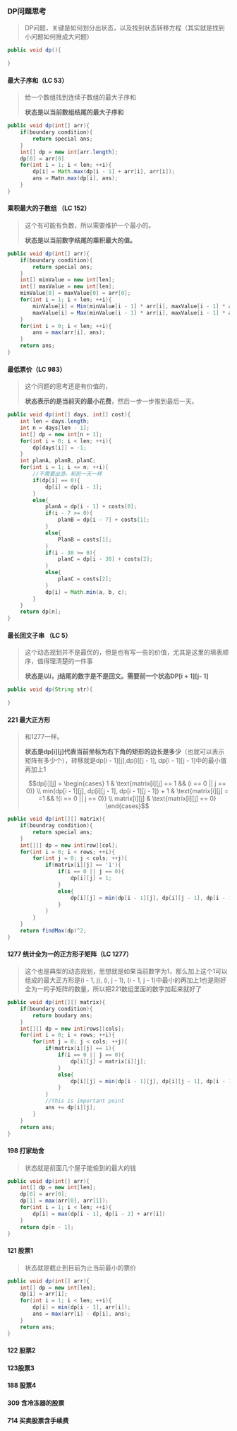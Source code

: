 ### DP问题思考

> DP问题，关键是如何划分出状态，以及找到状态转移方程（其实就是找到小问题如何推成大问题）

```java
public void dp(){
    
}
```

#### 最大子序和（LC 53）

> 给一个数组找到连续子数组的最大子序和
>
> **状态是以当前数组结尾的最大子序和**

```java
public void dp(int[] arr){
    if(boundary condition){
        return special ans;
    }
    int[] dp = new int[arr.length];
    dp[0] = arr[0]
    for(int i = 1; i < len; ++i){
        dp[i] = Math.max(dp[i - 1] + arr[i], arr[i]);
        ans = Matn.max(dp[i], ans);
    }
}
```

#### 乘积最大的子数组 （LC 152）

> 这个有可能有负数，所以需要维护一个最小的。
>
> **状态是以当前数字结尾的乘积最大的值。**

```java
public void dp(int[] arr){
    if(boundary condition){
        return special ans;
    }
    int[] minValue = new int[len];
    int[] maxValue = new int[len];
    minValue[0] = maxValue[0] = arr[0];
    for(int i = 1; i < len; ++i){
        minValue[i] = Min(minValue[i - 1] * arr[i], maxValue[i - 1] * arr[i], arr[i]);
        maxValue[i] = Max(minValue[i - 1] * arr[i], maxValue[i - 1] * arr[i], arr[i]);
    }
    for(int i = 0; i < len; ++i){
        ans = max(arr[i], ans);
    }
    return ans;
}
```

#### 最低票价（LC 983）

> 这个问题的思考还是有价值的，
>
> **状态表示的是当前天的最小花费**，然后一步一步推到最后一天。

```java
public void dp(int[] days, int[] cost){
    int len = days.length;
    int n = days[len - 1];
    int[] dp = new int[n + 1];
    for(int i = 0; i < len; ++i){
        dp[days[i]] = -1;
    }
    int planA, planB, planC;
    for(int i = 1; i <= n; ++i){
        //不需要出游，和前一天一样
        if(dp[i] == 0){
            dp[i] = dp[i - 1];
        }
        else{
            planA = dp[i - 1] + costs[0];
            if(i - 7 >= 0){
                planB = dp[i - 7] + costs[1];
            }
            else{
                PlanB = costs[1];
            }
            if(i - 30 >= 0){
                planC = dp[i - 30] + costs[2];
            }
            else{
                planC = costs[2];
            }
            dp[i] = Math.min(a, b, c);
        }
    }
    return dp[n];
}
```

#### 最长回文子串 （LC 5）

> 这个动态规划并不是最优的，但是也有写一些的价值，尤其是这里的填表顺序，值得理清楚的一件事
>
> **状态是以i，j结尾的数字是不是回文。需要前一个状态DP\[i + 1]\[j- 1]**

```java
public void dp(String str){
    
}
```


#### 221 最大正方形

> 和1277一样。
>
> **状态是dp\[i]\[j]代表当前坐标为右下角的矩形的边长是多少**（也就可以表示矩阵有多少个），转移就是dp\[i - 1]\[j],dp\[i]\[j - 1], dp\[i - 1]\[j - 1]中的最小值再加上1
>
> $$dp[i][j] = \begin{cases} 1 & \text{matrix[i][j] == 1 && (i == 0 || j == 0)} \\ min(dp[i - 1][j], dp[i][j - 1], dp[i - 1][j - 1]) + 1 & \text{matrix[i][j] = =1  && !(i == 0 || j == 0)} \\ matrix[i][j] & \text{matrix[i][j] == 0} \end{cases}$$
>
> 

```java
public void dp(int[][] matrix){
    if(boundray condition){
        return special ans;
    }
    int[][] dp = new int[row][col];
    for(int i = 0; i < rows; ++i){
        for(int j = 0; j < cols; ++j){
            if(matrix[i][j] == '1'){
                if(i == 0 || j == 0){
                    dp[i][j] = 1;
                }
                else{
                    dp[i][j] = min(dp[i - 1][j], dp[i][j - 1], dp[i - 1][j - 1]) + 1;
                }
            }
        }
    }
    return findMax(dp)^2;
}
```


#### 1277 统计全为一的正方形子矩阵（LC 1277）

> 这个也是典型的动态规划，思想就是如果当前数字为1，那么加上这个1可以组成的最大正方形是(i - 1, j), (i, j - 1), (i - 1, j - 1)中最小的再加上1也是刚好全为一的子矩阵的数量，所以把221数组里面的数字加起来就好了

```java
public void dp(int[][] matrix){
    if(boundary condition){
        return boudary ans;
    }
    int[][] dp = new int[rows][cols];
    for(int i = 0; i < rows; ++i){
        for(int j = 0; j < cols; ++j){
            if(matrix[i][j] == 1){
                if(i == 0 || j == 0){
                    dp[i][j] = matrix[i][j];
                }
                else{
                    dp[i][j] = min(dp[i - 1][j], dp[i][j - 1], dp[i - 1][j - 1]) + 1;
                }
            }
            //this is important point
            ans += dp[i][j];
        }
    }
    return ans;
}
```

#### 198 打家劫舍

> 状态就是前面几个屋子能偷到的最大的钱

```java
public void dp(int[] arr){
    int[] dp = new int[len];
    dp[0] = arr[0];
    dp[1] = max(arr[0], arr[1]);
    for(int i = 1; i < len; ++i){
        dp[i] = max(dp[i - 1], dp[i - 2] + arr[i])
    }
    return dp[n - 1];
}
```

####  121 股票1

> 状态就是截止到目前为止当前最小的票价

```java
public void dp(int[] arr){
    int[] dp = new int[len];
    dp[i] = arr[i];
    for(int i = 1; i < len; ++i){
        dp[i] = min(dp[i - 1], arr[i]);
        ans = max(arr[i] - dp[i], ans);
    }
    return ans;
}
```

#### 122 股票2

#### 123股票3

#### 188 股票4

#### 309 含冷冻器的股票

#### 714 买卖股票含手续费

